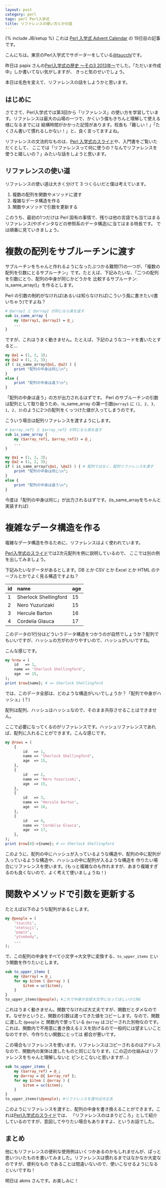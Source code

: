 ```yaml
---
layout: post
category: perl
tags: perl Perl入学式
title: リファレンスの使い方とかの話
---
```

{% include JB/setup %}
これは [Perl 入学式 Advent Calendar](http://qiita.com/advent-calendar/2014/perl-entrance) の 19日目の記事です。

こんにちは。東京のPerl入学式でサポーターをしている[@tsucchi](https://twitter.com/tsucchi)です。

昨日は papix さんの[Perl入学式の歴史 〜その3 2013年〜](http://perl-entrance.blog.jp/archives/1015922861.html)でした。「ただいま作成中」しか書いてない気がしますが、
きっと気のせいでしょう。

本日は毛色を変えて、リファレンスの話をしようかと思います。

## はじめに
さてさて、Perl入学式では第3回から「リファレンス」の使い方を学習しています。リファレンスは最大の山場の一つで、かくいう僕もきちんと理解して使える様になるまでには
結構時間がかかった記憶があります。校長も「難しい！」「たくさん書いて慣れるしかない！」と、良く言ってますよね。

リファレンスの文法的なものは、[Perl 入学式のスライド](https://github.com/perl-entrance-org/workshop-2014-03/blob/master/slide.md)や、入門書をご覧いただくとして、
ここでは「リファレンスって何に使うの？なんでリファレンスを使うと嬉しいの？」みたいな話をしようと思います。

## リファレンスの使い道
リファレンスの使い道は大きく分けて 3 つくらいだと僕は考えています。

1. 複数の配列を関数やメソッドに渡す
2. 複雑なデータ構造を作る
3. 関数やメソッドで引数を更新する

このうち、最初の1つだけは Perl 固有の事情で、残りは他の言語でも当てはまるリファレンス(やポインタなどの参照系のデータ構造)に当てはまる特長です。
では順番に見ていきましょう。

# 複数の配列をサブルーチンに渡す
サブルーチンをちゃんと作れるようになったぶつかる難問(?)の一つが、「複数の配列を引数にとるサブルーチン」です。たとえば、下記みたいな、「二つの配列を引数にとり、配列の中身が同じかどうかを
比較するサブルーチン: is_same_array()」を作るとします。

Perl の引数の制約がなければ(あるいは知らなければ)こういう風に書きたい(書いちゃう)ですよね？

```perl
# @array1 と @array2 が同じなら真を返す
sub is_same_array {
	my (@array1, @array2) = @_;
	...
}
```

ですが、これはうまく動きません。たとえば、下記のようなコードを書いたとすると...

```perl
my @a1 = (1, 2, 3);
my @a2 = (1, 2, 3);
if ( is_same_array(@a1, @a2) ) {
    print "配列の中身は同じ\n";
}
else {
    print "配列の中身は違う\n";
}

```

「配列の中身は違う」の方が出力されるはずです。
Perl のサブルーチンの引数は配列として取り扱うため、is_same_array の第一引数`@array1` に `(1, 2, 3, 1, 2, 3)`のように2つの配列をくっつけた値が入ってしまうのです。

こういう場合は配列リファレンスを渡すようにします。

```perl
# $array_ref1 と $array_ref2 が同じなら真を返す
sub is_same_array {
	my ($array_ref1, $array_ref2) = @_;
	...
}
```

```perl
my @a1 = (1, 2, 3);
my @a2 = (1, 2, 3);
if ( is_same_array(\@a1, \@a2) ) { # 配列ではなく、配列リファレンスを渡す
    print "配列の中身は同じ\n";
}
else {
    print "配列の中身は違う\n";
}

```

今度は「配列の中身は同じ」が出力されるはずです。(is_same_arrayをちゃんと実装すれば)

# 複雑なデータ構造を作る
複雑なデータ構造を作るために、リファレンスはよく使われています。

[Perl入学式のスライド](https://github.com/perl-entrance-org/workshop-2014-03/blob/master/slide.md)では2次元配列を例に説明しているので、
ここでは別の例を出してみましょう。

下記みたいなデータがあるとします。DB とか CSV とか Excel とか HTML のテーブルとかでよく見る構造ですよね？

| id | name                  | age |
| :--| :---------------------| :---|
| 1  | Sherlock Shellingford | 15  |
| 2  | Nero Yuzurizaki       | 15  |
| 3  | Hercule Barton        | 16  |
| 4  | Cordelia Glauca       | 17  |

このデータの1行分はどういうデータ構造をつかうのが自然でしょうか？配列でもいいですが、ハッシュの方がわかりやすいので、ハッシュがいいですね。

こんな感じです。

```perl
my %row = (
    id   => 1,
	name => 'Sherlock Shellingford',
	age  => 15,
);
print $row{name}; # => Sherlock Shellingford
```

では、このデータ全部は、どのような構造がいいでしょうか？「配列で中身がハッシュ」(？)

配列は配列、ハッシュはハッシュなので、そのまま共存させることはできません。

ここで必要になってくるのがリファレンスです。ハッシュリファレンスであれば、配列に入れることができます。こんな感じです。

```perl
my @rows = (
    {
        id   => 1,
    	name => 'Sherlock Shellingford',
	    age  => 15,
    },
    {
        id   => 2,
    	name => 'Nero Yuzurizaki',
	    age  => 15,
    },
    {
        id   => 3,
    	name => 'Hercule Barton',
	    age  => 16,
    },
    {
        id   => 4,
    	name => 'Cordelia Glauca',
	    age  => 17,
    },
);
print $row[0]->{name}; # => Sherlock Shellingford
```

このように、配列の中にハッシュが入っているような構造や、配列の中に配列が入っているような構造や、ハッシュの中に配列が入るような構造を
作りたい場合にリファレンスを使います。(もっと複雑なのも作れますが、あまり複雑すぎるのも良くないので、よく考えて使いましょうね！)

# 関数やメソッドで引数を更新する
たとえば以下のような配列があるとします。

```perl
my @people = (
    'tsucchi',
	'xtetsuji',
	'papix',
	'ytnobody',
	...
);
```

で、この配列の中身をすべて小文字->大文字に変換する、`to_upper_items` という関数を作りたいとします。


```perl
sub to_upper_items {
    my (@array) = @_;
    for my $item ( @array ) {
        $item = uc($item);
    }
}
to_upper_items(@people); #これで中身が全部大文字になってほしいけどNG
```

これはうまく動きません。関数でなければ大丈夫ですが、関数だとダメなのです。なぜかというと、関数の引数は渡ってきた値をコピーします。なので、関数に渡した `@people` と
関数内で使っている `@array` はコピーされた別物なのです。これは、関数内で不用意に書き換えるミスを防げるので一般的には望ましいことなのですが、今作りたい関数にとっては
都合が悪いです。

この場合もリファレンスを使います。リファレンスはコピーされるのはアドレスなので、関数内の実体は渡したものと同じになります。(この辺の仕組みはリファレンスをちゃんと理解しないと
ピンとこないと思いますが...)

```perl
sub to_upper_items {
    my ($array_ref) = @_;
	my @array = @{ $array_ref };
    for my $item ( @array ) {
        $item = uc($item);
    }
}
to_upper_items(\@people); #リファレンスを渡せば大丈夫
```

このようにリファレンスを渡すと、配列の中身を書き換えることができます。これは[Perl入学式のスライド](https://github.com/perl-entrance-org/workshop-2014-03/blob/master/slide.md)では、
「リファレンスのはまりどころ」として紹介しているのですが、意図してやりたい場合もありますよ、というお話でした。

## まとめ
他にもリファレンスの便利な使用例はいくつかあるのかもしれませんが、ぱっと思いついたものを書いてみました。リファレンスは慣れるまではなかなか大変なのですが、便利なもの
であることは間違いないので、使いこなせるようになるといいですね！

明日は akms さんです。お楽しみに！
